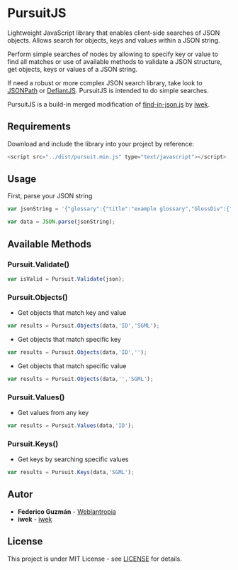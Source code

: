 # PursuitJS

Lightweight JavaScript library that enables client-side searches of JSON objects. Allows search for objects, keys and values within a JSON string.

Perform simple searches of nodes by allowing to specify key or value to find all matches or use of available methods to validate a JSON structure, get objects, keys or values of a JSON string.

If need a robust or more complex JSON search library, take look to [JSONPath](http://goessner.net/articles/JsonPath/) or [DefiantJS](https://github.com/hbi99/defiant.js). PursuitJS is intended to do simple searches.

PursuitJS is a build-in merged modification of [find-in-json.js](https://gist.github.com/iwek/3924925) by [iwek](https://github.com/iwek).

## Requirements

Download and include the library into your project by reference:
```js
<script src="../dist/pursuit.min.js" type="text/javascript"></script>

```

## Usage

First, parse your JSON string

```js
var jsonString = '{"glossary":{"title":"example glossary","GlossDiv":{"title":"S","GlossList":{"GlossEntry":{"ID":"SGML","SortAs":"SGML","GlossTerm":"Standard Generalized Markup Language","Acronym":"SGML","Abbrev":"ISO 8879:1986","GlossDef":{"para":"A meta-markup language, used to create markup languages such as DocBook.","ID":"44","str":"SGML","GlossSeeAlso":["GML","XML"]},"GlossSee":"markup"}}}}}';

var data = JSON.parse(jsonString);

```
## Available Methods

### Pursuit.Validate()

```js
var isValid = Pursuit.Validate(json);

```

### Pursuit.Objects()

* Get objects that match key and value
```js
var results = Pursuit.Objects(data,'ID','SGML');

```

* Get objects that match specific key
```js
var results = Pursuit.Objects(data,'ID','');

```

* Get objects that match specific value
```js
var results = Pursuit.Objects(data,'','SGML');

```

### Pursuit.Values()

* Get values from any key
```js
var results = Pursuit.Values(data,'ID');

```

### Pursuit.Keys()

* Get keys by searching specific values
```js
var results = Pursuit.Keys(data,'SGML');

```

## Autor

* **Federico Guzmán** - [Weblantropia](https://github.com/federicoguzman)
* **iwek** - [iwek](https://github.com/iwek)

## License

This project is under MIT License - see [LICENSE](https://github.com/kraiosis/PursuitJS/blob/master/LICENSE) for details.